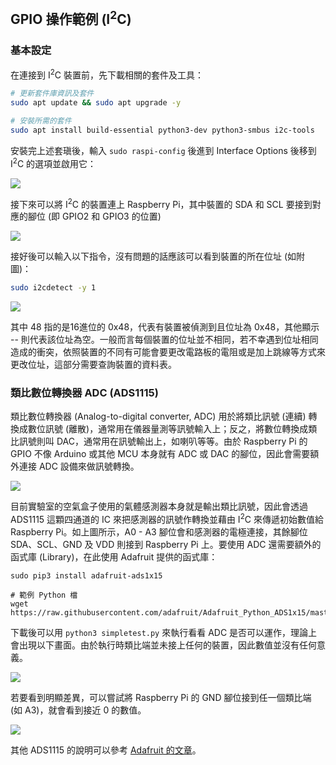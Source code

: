 ## GPIO 操作範例 (I<sup>2</sup>C)

### 基本設定

在連接到 I<sup>2</sup>C 裝置前，先下載相關的套件及工具：

```bash
# 更新套件庫資訊及套件
sudo apt update && sudo apt upgrade -y

# 安裝所需的套件
sudo apt install build-essential python3-dev python3-smbus i2c-tools
```

安裝完上述套瑱後，輸入 `sudo raspi-config` 後進到 Interface Options 後移到 I<sup>2</sup>C 的選項並啟用它：

![](https://i.imgur.com/jdfieCJ.png)

接下來可以將 I<sup>2</sup>C 的裝置連上 Raspberry Pi，其中裝置的 SDA 和 SCL 要接到對應的腳位 (即 GPIO2 和 GPIO3 的位置)

![](https://i.imgur.com/ctuCllk.png)

接好後可以輸入以下指令，沒有問題的話應該可以看到裝置的所在位址 (如附圖)：

```bash
sudo i2cdetect -y 1
```

![](https://i.imgur.com/NUl0rDb.png)

其中 48 指的是16進位的 0x48，代表有裝置被偵測到且位址為 0x48，其他顯示 \-\- 則代表該位址為空。一般而言每個裝置的位址並不相同，若不幸遇到位址相同造成的衝突，依照裝置的不同有可能會要更改電路板的電阻或是加上跳線等方式來更改位址，這部分需要查詢裝置的資料表。

### 類比數位轉換器 ADC (ADS1115)

類比數位轉換器 (Analog-to-digital converter, ADC) 用於將類比訊號 (連續) 轉換成數位訊號 (離散)，通常用在儀器量測等訊號輸入上；反之，將數位轉換成類比訊號則叫 DAC，通常用在訊號輸出上，如喇叭等等。由於 Raspberry Pi 的 GPIO 不像 Arduino 或其他 MCU 本身就有 ADC 或 DAC 的腳位，因此會需要額外連接 ADC 設備來做訊號轉換。

![](https://i.imgur.com/R5S7GmZ.png)

目前實驗室的空氣盒子使用的氣體感測器本身就是輸出類比訊號，因此會透過 ADS1115 這顆四通道的 IC 來把感測器的訊號作轉換並藉由 I<sup>2</sup>C 來傳遞初始數值給 Raspberry Pi。如上圖所示，A0 - A3 腳位會和感測器的電極連接，其餘腳位 SDA、SCL、GND 及 VDD 則接到 Raspberry Pi 上。要使用 ADC 還需要額外的函式庫 (Library)，在此使用 Adafruit 提供的函式庫：

```
sudo pip3 install adafruit-ads1x15

# 範例 Python 檔
wget https://raw.githubusercontent.com/adafruit/Adafruit_Python_ADS1x15/master/examples/simpletest.py
```

下載後可以用 `python3 simpletest.py` 來執行看看 ADC 是否可以運作，理論上會出現以下畫面。由於執行時類比端並未接上任何的裝置，因此數值並沒有任何意義。

![](https://i.imgur.com/pCsht5F.png)

若要看到明顯差異，可以嘗試將 Raspberry Pi 的 GND 腳位接到任一個類比端 (如 A3)，就會看到接近 0 的數值。

![](https://i.imgur.com/q6T1kHR.png)

其他 ADS1115 的說明可以參考 [Adafruit 的文章](https://learn.adafruit.com/raspberry-pi-analog-to-digital-converters/ads1015-slash-ads1115)。
